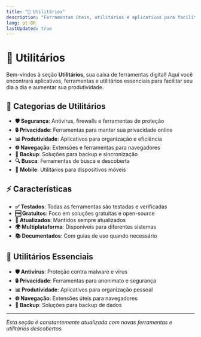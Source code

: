 ```yaml
---
title: "🔧 Utilitários"
description: "Ferramentas úteis, utilitários e aplicativos para facilitar o dia a dia e aumentar a produtividade"
lang: pt-BR
lastUpdated: true
---
```


# 🔧 Utilitários

Bem-vindos à seção **Utilitários**, sua caixa de ferramentas digital! Aqui você encontrará aplicativos, ferramentas e utilitários essenciais para facilitar seu dia a dia e aumentar sua produtividade.

## 🎯 Categorias de Utilitários

- **🛡️ Segurança**: Antivírus, firewalls e ferramentas de proteção
- **🔒 Privacidade**: Ferramentas para manter sua privacidade online
- **📊 Produtividade**: Aplicativos para organização e eficiência
- **🌐 Navegação**: Extensões e ferramentas para navegadores
- **💾 Backup**: Soluções para backup e sincronização
- **🔍 Busca**: Ferramentas de busca e descoberta
- **📱 Mobile**: Utilitários para dispositivos móveis

## ⚡ Características

- **✅ Testados**: Todas as ferramentas são testadas e verificadas
- **🆓 Gratuitos**: Foco em soluções gratuitas e open-source
- **🔄 Atualizados**: Mantidos sempre atualizados
- **🌍 Multiplataforma**: Disponíveis para diferentes sistemas
- **📚 Documentados**: Com guias de uso quando necessário

## 🚀 Utilitários Essenciais

- **🛡️ Antivírus**: Proteção contra malware e vírus
- **🔒 Privacidade**: Ferramentas para anonimato e segurança
- **📊 Produtividade**: Aplicativos para organização pessoal
- **🌐 Navegação**: Extensões úteis para navegadores
- **💾 Backup**: Soluções para backup de dados

---

*Esta seção é constantemente atualizada com novas ferramentas e utilitários descobertos.*